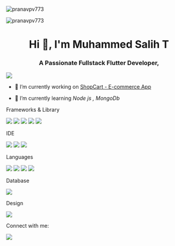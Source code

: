 <p align="left"> <img src="https://komarev.com/ghpvc/?username=pranavpv773&label=Profile%20views&color=e87e38&style=flat" alt="pranavpv773" /> </p>
  <p align="left"> <img src="https://user-images.githubusercontent.com/91565180/200851311-35246972-5cd6-45d9-8bd1-6c2046d480e4.gif" alt="pranavpv773" /> </p>

<h1 align="center">Hi 👋,  I'm Muhammed Salih T</h1>
<h3 align="center">A Passionate Fullstack Flutter Developer,</h3>

![](https://komarev.com/ghpvc/?username=MushthakVP&style=flat)

- 🔭 I’m currently working on  [ShopCart - E-commerce App](https://github.com/muhammedSalihT/ShopCart_Using_Api-Getx.git)

- 🌱 I’m currently learning *Node js , MongoDb*
<p>Frameworks & Library</p> 
<p> <img src="https://img.shields.io/badge/Bootstrap-563D7C?style=for-the-badge&logo=bootstrap&logoColor=white" />    <img src="https://img.shields.io/badge/Flutter-02569B?style=for-the-badge&logo=flutter&logoColor=white" />   <img src="https://img.shields.io/badge/Express.js-000000?style=for-the-badge&logo=express&logoColor=white" /> <img src="https://img.shields.io/badge/firebase-ffca28?style=for-the-badge&logo=firebase&logoColor=black" /> <img src="https://img.shields.io/badge/Node.js-339933?style=for-the-badge&logo=nodedotjs&logoColor=white" /> </p> 
<p>IDE</p>
<p> <img src="https://img.shields.io/badge/Visual_Studio_Code-0078D4?style=for-the-badge&logo=visual%20studio%20code&logoColor=white" />  <img src="https://img.shields.io/badge/Eclipse-2C2255?style=for-the-badge&logo=eclipse&logoColor=white" /> <img src="https://img.shields.io/badge/Android_Studio-3DDC84?style=for-the-badge&logo=android-studio&logoColor=white" /> </p> 
<p>Languages</p>
<p><img src="https://img.shields.io/badge/C-00599C?style=for-the-badge&logo=c&logoColor=white" />  <img src="https://img.shields.io/badge/Dart-0175C2?style=for-the-badge&logo=dart&logoColor=white" />  <img src="https://img.shields.io/badge/CSS3-1572B6?style=for-the-badge&logo=css3&logoColor=white" /> <img src="https://img.shields.io/badge/HTML5-E34F26?style=for-the-badge&logo=html5&logoColor=white" />  </p>
<p>Database </p>
<p><img src="https://img.shields.io/badge/MongoDB-4EA94B?style=for-the-badge&logo=mongodb&logoColor=white" /></p>
<p>Design </p>
<p><img src="https://img.shields.io/badge/Figma-F24E1E?style=for-the-badge&logo=figma&logoColor=white" /></p>
<p>Connect with me:</p>
<p align="left">
 <a target="_blank" href="https://www.linkedin.com/in/muhammed-salih-t-868b03230/" /></a>
 
  <a target="_blank" href="mhdsalih9656@gmail.com" ><img src="https://img.shields.io/badge/Gmail-D14836?style=for-the-badge&logo=gmail&logoColor=white" /></a>
 </p>
